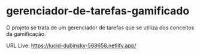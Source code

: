 # gerenciador-de-tarefas-gamificado

O projeto se trata de um gerenciador de tarefas que se utiliza dos conceitos da gamificação.

URL Live: https://lucid-dubinsky-568658.netlify.app/
